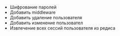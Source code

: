 

* Шифрование паролей                                                                                           
* Добавить middleware
* Добавить удаление пользователя
* Добавить изменение пользовател
* Извлечение всех сессий пользователя из редиса
